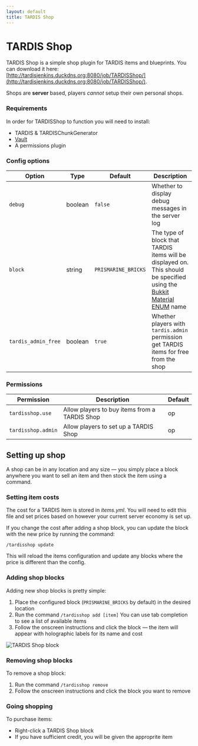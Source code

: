 ```yaml
---
layout: default
title: TARDIS Shop
---
```


# TARDIS Shop

TARDIS Shop is a simple shop plugin for TARDIS items and blueprints. You can download it here:
[http://tardisjenkins.duckdns.org:8080/job/TARDISShop/](http://tardisjenkins.duckdns.org:8080/job/TARDISShop/).

Shops are **server** based, players _cannot_ setup their own personal shops.

### Requirements

In order for TARDISShop to function you will need to install:

* TARDIS & TARDISChunkGenerator
* [Vault](https://www.spigotmc.org/resources/vault.34315/)
* A permissions plugin

### Config options

| Option              | Type    | Default             | Description                                                                                                                                                                                 |
|---------------------|---------|---------------------|---------------------------------------------------------------------------------------------------------------------------------------------------------------------------------------------|
| `debug`             | boolean | `false`             | Whether to display debug messages in the server log                                                                                                                                         |
| `block`             | string  | `PRISMARINE_BRICKS` | The type of block that TARDIS items will be displayed on. This should be specified using the [Bukkit Material ENUM](https://hub.spigotmc.org/javadocs/spigot/org/bukkit/Material.html) name |
| `tardis_admin_free` | boolean | `true`              | Whether players with `tardis.admin` permission get TARDIS items for free from the shop                                                                                                      |

### Permissions

| Permission         | Description                                   | Default |
|--------------------|-----------------------------------------------|---------|
| `tardisshop.use`   | Allow players to buy items from a TARDIS Shop | op      |
| `tardisshop.admin` | Allow players to set up a TARDIS Shop         | op      |

## Setting up shop

A shop can be in any location and any size &mdash; you simply place a block anywhere you want to sell an item and then
stock the item using a command.

### Setting item costs

The cost for a TARDIS item is stored in _items.yml_. You will need to edit this file and set prices based on however
your current server economy is set up.

If you change the cost after adding a shop block, you can update the block with the new price by running the command:

```
/tardisshop update
```

This will reload the items configuration and update any blocks where the price is different than the config.

### Adding shop blocks

Adding new shop blocks is pretty simple:

1. Place the configured block (`PRISMARINE_BRICKS` by default) in the desired location
2. Run the command `/tardisshop add [item]`
   You can use tab completion to see a list of available items
3. Follow the onscreen instructions and click the block &mdash; the item will appear with holographic labels for its
   name and cost

![TARDIS Shop block](images/docs/tardis_shop_block.jpg)

### Removing shop blocks

To remove a shop block:

1. Run the command `/tardisshop remove`
2. Follow the onscreen instructions and click the block you want to remove

### Going shopping

To purchase items:

* Right-click a TARDIS Shop block
* If you have sufficient credit, you will be given the approprite item
